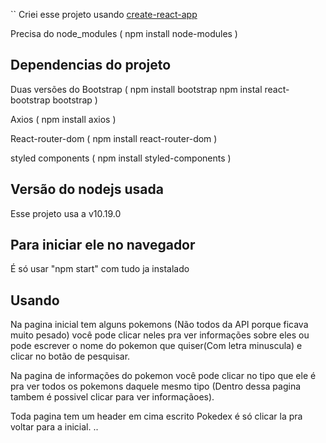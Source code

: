 ``
Criei esse projeto usando [create-react-app](https://create-react-app.dev/docs/getting-started)
 
Precisa do node_modules (
npm install node-modules
)

## Dependencias do projeto

Duas versões do Bootstrap (
    npm install bootstrap
    npm instal react-bootstrap bootstrap
)

Axios (
    npm install axios
)

React-router-dom (
    npm install react-router-dom
)
 
styled components (
    npm install styled-components
)

## Versão do nodejs usada
Esse projeto usa a v10.19.0


## Para iniciar ele no navegador

É só usar "npm start" com tudo ja instalado

## Usando
Na pagina inicial tem alguns pokemons (Não todos da API porque ficava muito pesado) você pode clicar neles pra ver informações sobre eles ou pode escrever o nome do pokemon que quiser(Com letra minuscula) e clicar no botão de pesquisar.

Na pagina de informações do pokemon você pode clicar no tipo que ele é pra ver todos os pokemons daquele mesmo tipo (Dentro dessa pagina tambem é possivel clicar para ver informaçãoes).

Toda pagina tem um header em cima escrito Pokedex é só clicar la pra voltar para a inicial.
..
